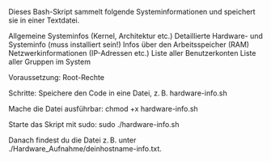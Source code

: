 Dieses Bash-Skript sammelt folgende Systeminformationen und speichert sie in einer Textdatei.

Allgemeine Systeminfos (Kernel, Architektur etc.)
Detaillierte Hardware- und Systeminfo (muss installiert sein!)
Infos über den Arbeitsspeicher (RAM)
Netzwerkinformationen (IP-Adressen etc.)
Liste aller Benutzerkonten
Liste aller Gruppen im System


Voraussetzung:
Root-Rechte

Schritte:
Speichere den Code in eine Datei, z. B. hardware-info.sh

Mache die Datei ausführbar:
chmod +x hardware-info.sh

Starte das Skript mit sudo:
sudo ./hardware-info.sh

Danach findest du die Datei z. B. unter ./Hardware_Aufnahme/deinhostname-info.txt.

